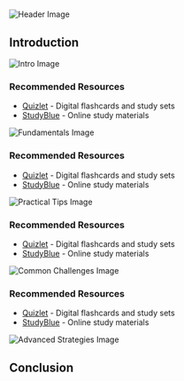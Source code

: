 # 


![Header Image](https://fal.media/files/zebra/YuZOyg3LyxNGJi18lrr9x.png)

## Introduction


![Intro Image](https://fal.media/files/penguin/tGwMQpyywynbQtKprr7MN.png)



### Recommended Resources
- [Quizlet](https://quizlet.com/) - Digital flashcards and study sets
- [StudyBlue](https://www.studyblue.com/) - Online study materials


![Fundamentals Image](https://fal.media/files/koala/D7Cvm3AHO9SAzJVuVempP.png)



### Recommended Resources
- [Quizlet](https://quizlet.com/) - Digital flashcards and study sets
- [StudyBlue](https://www.studyblue.com/) - Online study materials


![Practical Tips Image](https://fal.media/files/penguin/CMo3BwWbmUo8Wec-3fjbV.png)



### Recommended Resources
- [Quizlet](https://quizlet.com/) - Digital flashcards and study sets
- [StudyBlue](https://www.studyblue.com/) - Online study materials


![Common Challenges Image](https://fal.media/files/elephant/8sQk4ITF1yslRxl97b1qh.png)



### Recommended Resources
- [Quizlet](https://quizlet.com/) - Digital flashcards and study sets
- [StudyBlue](https://www.studyblue.com/) - Online study materials


![Advanced Strategies Image](https://fal.media/files/elephant/EgHRJqB4GVRZpYcef26t_.png)

## Conclusion

